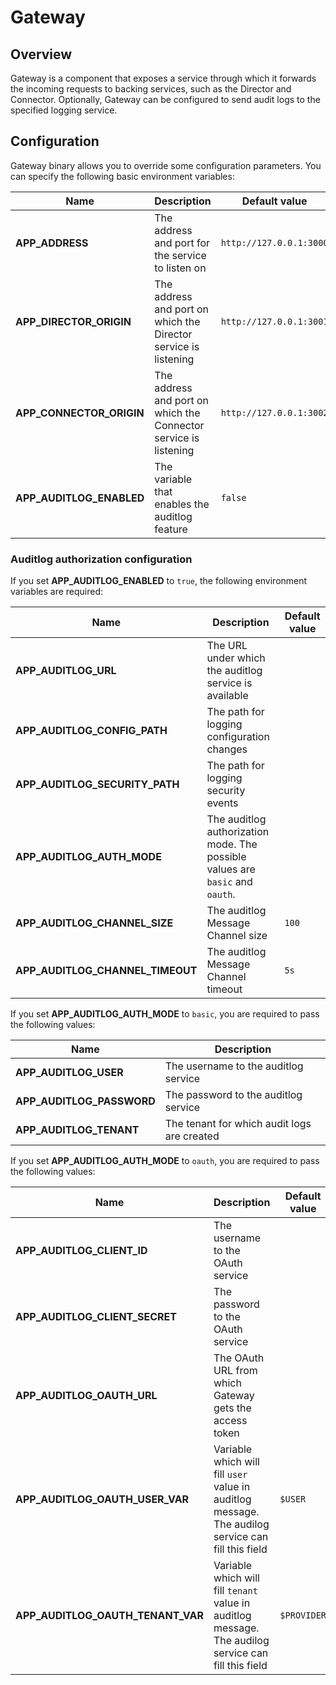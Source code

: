 # Gateway

## Overview

Gateway is a component that exposes a service through which it forwards the incoming requests to backing services, such as the Director and Connector. Optionally, Gateway can be configured to send audit logs to the specified logging service.

## Configuration

Gateway binary allows you to override some configuration parameters. You can specify the following basic environment variables:

| Name                             | Description                                                       | Default value            | 
| ---------------------------------| ----------------------------------------------------------------- | ------------------------ | 
| **APP_ADDRESS**                  | The address and port for the service to listen on                 | `http://127.0.0.1:3000`  | 
| **APP_DIRECTOR_ORIGIN**          | The address and port on which the Director service is listening   | `http://127.0.0.1:3001`  | 
| **APP_CONNECTOR_ORIGIN**         | The address and port on which the Connector service is listening  | `http://127.0.0.1:3002`  | 
| **APP_AUDITLOG_ENABLED**         | The variable that enables the auditlog feature                   | `false`                  | 

### Auditlog authorization configuration

If you set **APP_AUDITLOG_ENABLED** to `true`, the following environment variables are required:

| Name                             | Description                                                                    |   Default value  |
| -------------------------------- | ------------------------------------------------------------------------------ | ---------------- |
| **APP_AUDITLOG_URL**             | The URL under which the auditlog service is available                          |                  |
| **APP_AUDITLOG_CONFIG_PATH**     | The path for logging configuration changes                                     |                  |
| **APP_AUDITLOG_SECURITY_PATH**   | The path for logging security events                                           |                  |
| **APP_AUDITLOG_AUTH_MODE**       | The auditlog authorization mode. The possible values are `basic` and `oauth`.  |                  | 
| **APP_AUDITLOG_CHANNEL_SIZE**    | The auditlog Message Channel size                                              | `100`            | 
| **APP_AUDITLOG_CHANNEL_TIMEOUT** | The auditlog Message Channel timeout                                           | `5s`             | 


If you set **APP_AUDITLOG_AUTH_MODE** to `basic`, you are required to pass the following values:

| Name                             | Description                                                    |  
| -------------------------------- | -------------------------------------------------------------- |  
| **APP_AUDITLOG_USER**            | The username to the auditlog service                          |
| **APP_AUDITLOG_PASSWORD**        | The password to the auditlog service                          |
| **APP_AUDITLOG_TENANT**          | The tenant for which audit logs are created                    |

If you set **APP_AUDITLOG_AUTH_MODE** to `oauth`, you are required to pass the following values:

| Name                              | Description                                                |   Default value  |
| --------------------------------- | ---------------------------------------------------------- |----------------- |
| **APP_AUDITLOG_CLIENT_ID**        | The username to the OAuth service                          |                  |
| **APP_AUDITLOG_CLIENT_SECRET**    | The password to the OAuth service                          |                  |
| **APP_AUDITLOG_OAUTH_URL**        | The OAuth URL from which Gateway gets the access token     |                  |
| **APP_AUDITLOG_OAUTH_USER_VAR**   | Variable which will fill `user` value in auditlog message. The audilog service can fill this field  | `$USER`          |
| **APP_AUDITLOG_OAUTH_TENANT_VAR** | Variable which will fill `tenant` value in auditlog message. The audilog service can fill this field  | `$PROVIDER`      |
